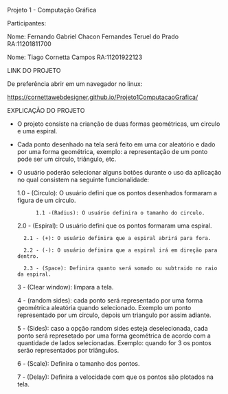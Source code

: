 Projeto 1 - Computação Gráfica

Participantes:

Nome: Fernando Gabriel Chacon Fernandes Teruel do Prado RA:11201811700

Nome: Tiago Cornetta Campos RA:11201922123

LINK DO PROJETO

De preferência abrir em um navegador no linux:

https://cornettawebdesigner.github.io/Projeto1ComputacaoGrafica/

EXPLICAÇÃO DO PROJETO

- O projeto consiste na crianção de duas formas geométricas, um circulo e uma espiral.
- Cada ponto desenhado na tela será feito em uma cor aleatório e dado por uma forma geométrica, exemplo: a representação de um ponto pode ser um circulo, triângulo, etc.
- O usuário poderão selecionar alguns botões durante o uso da aplicação no qual consistem na seguinte funcionalidade:
  
  	1.0 - (Circulo): O usuário defini que os pontos desenhados formaram a figura de um circulo.	

    		1.1 -(Radius): O usuário definira o tamanho do circulo. 

  	2.0 - (Espiral): O usuário defini que os pontos formaram uma espiral.

  		2.1 - (+): O usuário definira que a espiral abrirá para fora.

  		2.2 - (-): O usuário definira que a espiral irá em direção para dentro.

  		2.3 - (Space): Definira quanto será somado ou subtraido no raio da espiral.

  	3 - (Clear window): limpara a tela.

  	4 - (random sides): cada ponto será representado por uma forma geométrica aleatória quando selecionado. Exemplo um ponto representado por um circulo, depois um triangulo por assim adiante.

  	5 - (Sides): caso a opção random sides esteja deselecionada, cada ponto será represetado por uma forma geométrica de acordo com a quantidade de lados selecionadas. Exemplo: quando for 3 os pontos serão representados por triângulos.

  	6 - (Scale): Definira o tamanho dos pontos.

  	7 - (Delay): Definira a velocidade com que os pontos são plotados na tela.
